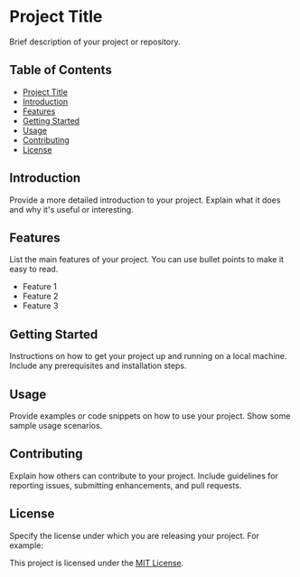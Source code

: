 # Project Title

Brief description of your project or repository.

## Table of Contents

- [Project Title](#project-title)
- [Introduction](#introduction)
- [Features](#features)
- [Getting Started](#getting-started)
- [Usage](#usage)
- [Contributing](#contributing)
- [License](#license)

## Introduction

Provide a more detailed introduction to your project. Explain what it does and why it's useful or interesting.

## Features

List the main features of your project. You can use bullet points to make it easy to read.

- Feature 1
- Feature 2
- Feature 3

## Getting Started

Instructions on how to get your project up and running on a local machine. Include any prerequisites and installation steps.

## Usage

Provide examples or code snippets on how to use your project. Show some sample usage scenarios.

## Contributing

Explain how others can contribute to your project. Include guidelines for reporting issues, submitting enhancements, and pull requests.

## License

Specify the license under which you are releasing your project. For example:

This project is licensed under the [MIT License](LICENSE).
